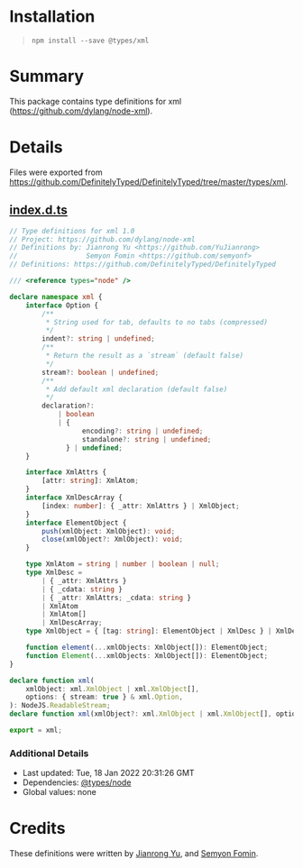# Installation
> `npm install --save @types/xml`

# Summary
This package contains type definitions for xml (https://github.com/dylang/node-xml).

# Details
Files were exported from https://github.com/DefinitelyTyped/DefinitelyTyped/tree/master/types/xml.
## [index.d.ts](https://github.com/DefinitelyTyped/DefinitelyTyped/tree/master/types/xml/index.d.ts)
````ts
// Type definitions for xml 1.0
// Project: https://github.com/dylang/node-xml
// Definitions by: Jianrong Yu <https://github.com/YuJianrong>
//                 Semyon Fomin <https://github.com/semyonf>
// Definitions: https://github.com/DefinitelyTyped/DefinitelyTyped

/// <reference types="node" />

declare namespace xml {
    interface Option {
        /**
         * String used for tab, defaults to no tabs (compressed)
         */
        indent?: string | undefined;
        /**
         * Return the result as a `stream` (default false)
         */
        stream?: boolean | undefined;
        /**
         * Add default xml declaration (default false)
         */
        declaration?:
            | boolean
            | {
                  encoding?: string | undefined;
                  standalone?: string | undefined;
              } | undefined;
    }

    interface XmlAttrs {
        [attr: string]: XmlAtom;
    }
    interface XmlDescArray {
        [index: number]: { _attr: XmlAttrs } | XmlObject;
    }
    interface ElementObject {
        push(xmlObject: XmlObject): void;
        close(xmlObject?: XmlObject): void;
    }

    type XmlAtom = string | number | boolean | null;
    type XmlDesc =
        | { _attr: XmlAttrs }
        | { _cdata: string }
        | { _attr: XmlAttrs; _cdata: string }
        | XmlAtom
        | XmlAtom[]
        | XmlDescArray;
    type XmlObject = { [tag: string]: ElementObject | XmlDesc } | XmlDesc;

    function element(...xmlObjects: XmlObject[]): ElementObject;
    function Element(...xmlObjects: XmlObject[]): ElementObject;
}

declare function xml(
    xmlObject: xml.XmlObject | xml.XmlObject[],
    options: { stream: true } & xml.Option,
): NodeJS.ReadableStream;
declare function xml(xmlObject?: xml.XmlObject | xml.XmlObject[], options?: boolean | string | xml.Option): string;

export = xml;

````

### Additional Details
 * Last updated: Tue, 18 Jan 2022 20:31:26 GMT
 * Dependencies: [@types/node](https://npmjs.com/package/@types/node)
 * Global values: none

# Credits
These definitions were written by [Jianrong Yu](https://github.com/YuJianrong), and [Semyon Fomin](https://github.com/semyonf).
